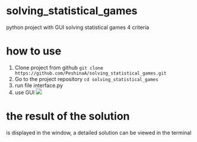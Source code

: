 # solving_statistical_games
python project with GUI solving statistical games 4 criteria

# how to use
1. Clone project from github
  ``` git clone https://github.com/PeshinaA/solving_statistical_games.git ```
3. Go to the project repository
  ``` cd solving_statistical_games ```
5. run file interface.py
6. use GUI
![](https://sun9-49.userapi.com/impg/Kr6Qsgnz_ztnNw8kI9SMMSvuExdMyegiR7ToCw/qr5d-HqPtKg.jpg?size=974x689&quality=96&sign=88b3724236197db2501aaf7a0d60cacf&type=album)

# the result of the solution
is displayed in the window, a detailed solution can be viewed in the terminal
